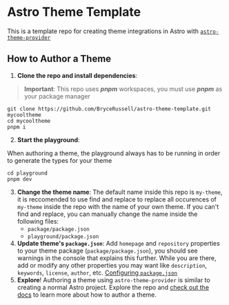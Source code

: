 # Astro Theme Template

This is a template repo for creating theme integrations in Astro with [`astro-theme-provider`](https://github.com/BryceRussell/astro-theme-provider)

## How to Author a Theme

1. **Clone the repo and install dependencies**:

> **Important**: This repo uses ***pnpm*** workspaces, you must use ***pnpm*** as your package manager

```
git clone https://github.com/BryceRussell/astro-theme-template.git mycooltheme
cd mycooltheme
pnpm i
```
   
2. **Start the playground**:

When authoring a theme, the playground always has to be running in order to generate the types for your theme

```
cd playground
pnpm dev
```

3. **Change the theme name**: The default name inside this repo is `my-theme`, it is reccomended to use find and replace to replace all occurences of `my-theme` inside the repo with the name of your own theme. If you can't find and replace, you can manually change the name inside the following files:
   - `package/package.json`
   - `playground/package.json`
4. **Update theme's `package.json`**: Add `homepage` and `repository` properties to your theme package (`package/package.json`), you should see warnings in the console that explains this further. While you are there, add or modify any other properties you may want like `description`, `keywords`, `license`, `author`, etc. [Configuring `package.json`](https://docs.npmjs.com/cli/v6/configuring-npm/package-json)
5. **Explore**! Authoring a theme using `astro-theme-provider` is similar to creating a normal Astro project. Explore the repo and [check out the docs](astro-theme-provider.netlify.app/) to learn more about how to author a theme.

